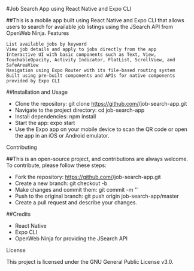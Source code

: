 #Job Search App using React Native and Expo CLI

##This is a mobile app built using React Native and Expo CLI that allows users to search for available job listings using the JSearch API from OpenWeb Ninja.
Features

    List available jobs by keyword
    View job details and apply to jobs directly from the app
    Interactive UI with basic components such as Text, View, TouchableOpacity, Activity Indicator, FlatList, ScrollView, and SafeAreaView
    Navigation using Expo Router with its file-based routing system
    Built using pre-built components and APIs for native components provided by Expo CLI

##Installation and Usage

  -  Clone the repository: git clone https://github.com/<your-username>/job-search-app.git
  -  Navigate to the project directory: cd job-search-app
  -  Install dependencies: npm install
  -  Start the app: expo start
  -  Use the Expo app on your mobile device to scan the QR code or open the app in an iOS or Android emulator.

Contributing

##This is an open-source project, and contributions are always welcome. To contribute, please follow these steps:

  -  Fork the repository: https://github.com/<your-username>/job-search-app.git
  -  Create a new branch: git checkout -b <branch-name>
  -  Make changes and commit them: git commit -m '<commit-message>'
  -  Push to the original branch: git push origin job-search-app/master
  -  Create a pull request and describe your changes.

##Credits

  -  React Native
  -  Expo CLI
  -  OpenWeb Ninja for providing the JSearch API

License

This project is licensed under the GNU General Public License v3.0.
